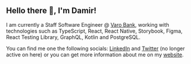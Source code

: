 ## Hello there 👋, I'm Damir!

I am currently a Staff Software Engineer @ [Varo Bank](https://github.com/VaroBank), working with technologies such as TypeScript, React, React Native, Storybook, Figma, React Testing Library, GraphQL, Kotlin and PostgreSQL.

You can find me one the following socials: [LinkedIn](https://www.linkedin.com/in/damirharambasic) and [Twitter](https://www.x.com/damdeez) (no longer active on here) or you can get more information about me on my [website](https://www.damir.fun).
<!--
**damdeez/damdeez** is a ✨ _special_ ✨ repository because its `README.md` (this file) appears on your GitHub profile.

Here are some ideas to get you started:

- 🔭 I’m currently working on ...
- 🌱 I’m currently learning ...
- 👯 I’m looking to collaborate on ...
- 🤔 I’m looking for help with ...
- 💬 Ask me about ...
- 📫 How to reach me: ...
- 😄 Pronouns: ...
- ⚡ Fun fact: ...
-->
